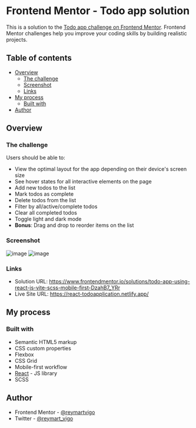 # Frontend Mentor - Todo app solution

This is a solution to the [Todo app challenge on Frontend Mentor](https://www.frontendmentor.io/challenges/todo-app-Su1_KokOW). Frontend Mentor challenges help you improve your coding skills by building realistic projects. 

## Table of contents

- [Overview](#overview)
  - [The challenge](#the-challenge)
  - [Screenshot](#screenshot)
  - [Links](#links)
- [My process](#my-process)
  - [Built with](#built-with)
- [Author](#author)


## Overview

### The challenge

Users should be able to:

- View the optimal layout for the app depending on their device's screen size
- See hover states for all interactive elements on the page
- Add new todos to the list
- Mark todos as complete
- Delete todos from the list
- Filter by all/active/complete todos
- Clear all completed todos
- Toggle light and dark mode
- **Bonus**: Drag and drop to reorder items on the list

### Screenshot

![image](https://user-images.githubusercontent.com/111113305/232948900-c189b95b-2a62-4e53-bfb3-c8394648cbf1.png)
![image](https://user-images.githubusercontent.com/111113305/232949101-f8288d4e-7cfb-4afa-a89f-0e1c653b6e43.png)


### Links

- Solution URL: https://www.frontendmentor.io/solutions/todo-app-using-react-js-vite-scss-mobile-first-DzahB7_YRr
- Live Site URL: https://react-todoapplication.netlify.app/

## My process

### Built with

- Semantic HTML5 markup
- CSS custom properties
- Flexbox
- CSS Grid
- Mobile-first workflow
- [React](https://reactjs.org/) - JS library
- SCSS

## Author

- Frontend Mentor - [@reymartvigo](https://www.frontendmentor.io/profile/reymartvigo)
- Twitter - [@reymart_vigo](https://www.twitter.com/reymart_vigo)

